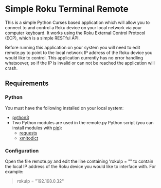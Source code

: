 # Simple Roku Terminal Remote
This is a simple Python Curses based application which will allow you to connect to and control a Roku device on your local network via your computer keyboard. It works using the Roku External Control Protocol (ECP), which is a simple RESTful API.

Before running this application on your system you will need to edit remote.py to point to the local network IP address of the Roku device you would like to control. This application currently has no error handling whatsoever, so if the IP is invalid or can not be reached the application will crash.

## Requirements
### Python
You must have the following installed on your local system:
- [python3](https://www.python.org/)
- Two Python modules are used in the remote.py Python script (you can install modules with [pip](https://pypi.org/project/xmltodict/)):
  - [requests](https://pypi.org/project/requests/)
  - [xmltodict](https://pypi.org/project/xmltodict/)
 ### Configuration
 Open the file remote.py and edit the line containing 'rokuIp = "" to contain the local IP address of the Roku device you would like to interface with. For example:
 >rokuIp = "192.168.0.32"

